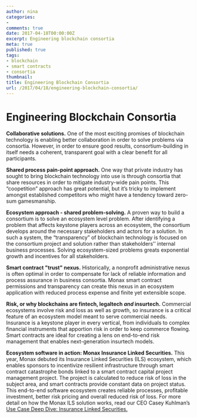 ```yaml
---
author: nina
categories:
-
comments: true
date: 2017-04-18T00:00:00Z
excerpt: Engineering blockchain consortia
meta: true
published: true
tags:
- blockchain
- smart contracts
- consortia
thumbnail: 
title: Engineering Blockchain Consortia
url: /2017/04/18/engineering-blockchain-consortia/
---
```


# Engineering Blockchain Consortia


**Collaborative solutions.**
One of the most exciting promises of blockchain technology is enabling better collaboration in order to solve problems via consortia. However, in order to ensure good results, consortium-building in itself needs a coherent, transparent goal with a clear benefit for all participants.


**Shared process pain-point approach.** 
One way that private industry has sought to bring blockchain technology into use is through consortia that share resources in order to mitigate industry-wide pain points. This “coopetition”  approach has great potential, but it’s tricky to implement amongst established competitors who might have a tendency toward zero-sum gamesmanship.


**Ecosystem approach - shared problem-solving.** 
A proven way to build a consortium is to solve an ecosystem level problem. After identifying a problem that affects keystone players across an ecosystem, the consortium develops around the necessary stakeholders and actors for a solution. In such a system, the “transparency” of blockchain technology is focused on the consortium project and solution rather than stakeholders’’ internal business processes. Solving ecosystem-sized problems greats exponential growth and incentives for all stakeholders.


**Smart contract "trust" nexus.** 
Historically, a nonprofit administrative nexus is often optimal in order to compensate for lack of reliable information and process assurance in business consortia. Monax smart contract permissions and transparency can create this nexus in an ecosystem application with reduced process expense and finite yet extensible scope.


**Risk, or why blockchains are fintech, legaltech *and* insurtech.** 
Commercial ecosystems involve risk and loss as well as growth, so insurance is a critical feature of an ecosystem model meant to serve commercial needs. Insurance is a keystone player in every vertical, from individuals to complex financial instruments that apportion risk in order to keep commerce flowing. Smart contracts are ideal for creating a lens on end-to-end risk management that enables next-generation insurtech models. 


**Ecosystem software in action: Monax Insurance Linked Securities.** 
This year, Monax debuted its Insurance Linked Securities (ILS) ecosystem, which enables sponsors to incentivize resilient infrastructure through smart contract catastrophe bonds linked to a smart contract capital project management project. The project is calculated to reduce risk of loss in the subject area, and smart contracts provide constant data on project status. This end-to-end software ecosystem creates reliable processes, profitable investment, better risk pricing and overall reduced risk of loss. For more detail on how the Monax ILS solution works, read our CEO Casey Kuhlman’s [Use Case Deep Dive: Insurance Linked Securities.](https://monax.io/blog/2017/02/02/use-case-deep-dive-insurance-linked-securities/) 

